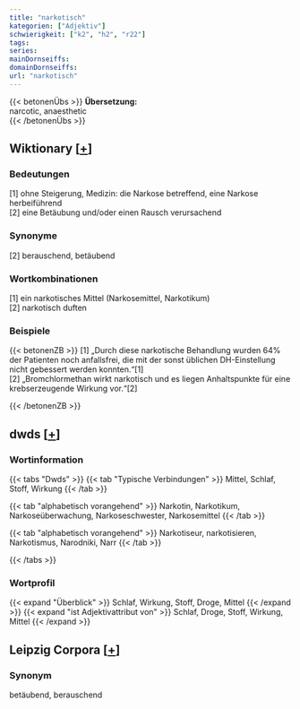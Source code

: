 ```yaml
---
title: "narkotisch"
kategorien: ["Adjektiv"]
schwierigkeit: ["k2", "h2", "r22"]
tags:
series:
mainDornseiffs:
domainDornseiffs:
url: "narkotisch"
---
```


{{< betonenÜbs >}}
**Übersetzung:**  
narcotic, anaesthetic  
{{< /betonenÜbs >}}

## Wiktionary [[+](https://de.wiktionary.org/wiki/narkotisch)]

### Bedeutungen
[1] ohne Steigerung, Medizin: die Narkose betreffend, eine Narkose herbeiführend  
[2] eine Betäubung und/oder einen Rausch verursachend  

### Synonyme
[2] berauschend, betäubend  

### Wortkombinationen
[1] ein narkotisches Mittel (Narkosemittel, Narkotikum)  
[2] narkotisch duften  

### Beispiele
{{< betonenZB >}}
[1] „Durch diese narkotische Behandlung wurden 64% der Patienten noch anfallsfrei, die mit der sonst üblichen DH-Einstellung nicht gebessert werden konnten.“[1]  
[2] „Bromchlormethan wirkt narkotisch und es liegen Anhaltspunkte für eine krebserzeugende Wirkung vor.“[2]  

{{< /betonenZB >}}


## dwds [[+](https://www.dwds.de/wb/narkotisch)]

### Wortinformation
{{< tabs "Dwds" >}}
{{< tab "Typische Verbindungen" >}}
Mittel, Schlaf, Stoff, Wirkung
{{< /tab >}}

{{< tab "alphabetisch vorangehend" >}}
Narkotin, Narkotikum, Narkoseüberwachung, Narkoseschwester, Narkosemittel
{{< /tab >}}

{{< tab "alphabetisch vorangehend" >}}
Narkotiseur, narkotisieren, Narkotismus, Narodniki, Narr
{{< /tab >}}

{{< /tabs >}}

### Wortprofil
{{< expand "Überblick" >}} Schlaf, Wirkung, Stoff, Droge, Mittel {{< /expand >}}
{{< expand "ist Adjektivattribut von" >}} Schlaf, Droge, Stoff, Wirkung, Mittel {{< /expand >}}

## Leipzig Corpora [[+](https://corpora.uni-leipzig.de/en/res?word=narkotisch&corpusId=deu_newscrawl-public_2018)]


### Synonym
betäubend, berauschend


